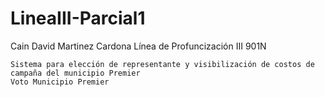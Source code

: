 ﻿# LineaIII-Parcial1

Cain David Martinez Cardona
    Línea de Profuncización III
    901N

    Sistema para elección de representante y visibilización de costos de campaña del municipio Premier
    Voto Municipio Premier

    
